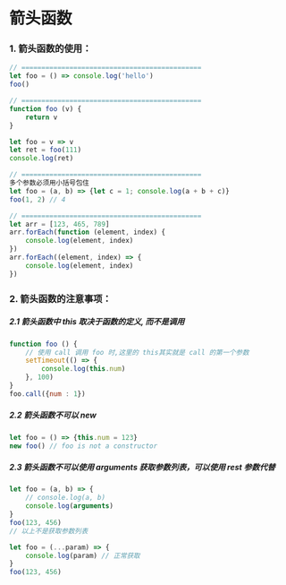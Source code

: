 # 箭头函数

### 1. 箭头函数的使用：

```javascript
// =============================================
let foo = () => console.log('hello')
foo()

// =============================================
function foo (v) {
	return v
}

let foo = v => v
let ret = foo(111)
console.log(ret)

// =============================================
多个参数必须用小括号包住
let foo = (a, b) => {let c = 1; console.log(a + b + c)}
foo(1, 2) // 4

// =============================================
let arr = [123, 465, 789]
arr.forEach(function (element, index) {
	console.log(element, index)
})
arr.forEach((element, index) => {
	console.log(element, index)
})
```



### 2. 箭头函数的注意事项：

##### 2.1 箭头函数中 this 取决于函数的定义, 而不是调用

```javascript
function foo () {
	// 使用 call 调用 foo 时,这里的 this其实就是 call 的第一个参数
	setTimeout(() => {
		console.log(this.num)
	}, 100)
}
foo.call({num : 1})
```

##### 2.2 箭头函数不可以 new

```javascript
let foo = () => {this.num = 123}
new foo() // foo is not a constructor
```

##### 2.3 箭头函数不可以使用 arguments 获取参数列表，可以使用 rest 参数代替

```javascript
let foo = (a, b) => {
	// console.log(a, b)
	console.log(arguments)
}
foo(123, 456)
// 以上不是获取参数列表

let foo = (...param) => {
	console.log(param) // 正常获取
}
foo(123, 456)
```